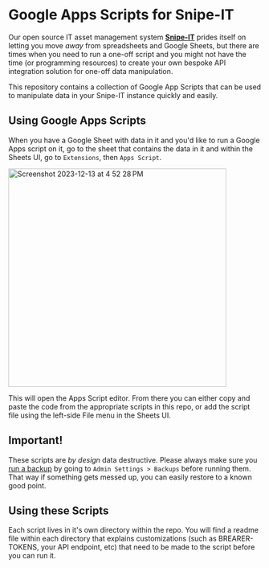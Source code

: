 # Google Apps Scripts for Snipe-IT

Our open source IT asset management system **[Snipe-IT](https://snipeitapp.com)** prides itself on letting you move _away_ from spreadsheets and Google Sheets, but there are times when you need to run a one-off script and you might not have the time (or programming resources) to create your own bespoke API integration solution for one-off data manipulation. 

This repository contains a collection of Google App Scripts that can be used to manipulate data in your Snipe-IT instance quickly and easily.

## Using Google Apps Scripts

When you have a Google Sheet with data in it and you'd like to run a Google Apps script on it, go to the sheet that contains the data in it and within the Sheets UI, go to  `Extensions`, then `Apps Script`. 

<img width="434" alt="Screenshot 2023-12-13 at 4 52 28 PM" src="https://github.com/grokability/google-apps-scripts-for-snipe-it/assets/197404/38737920-aca3-4879-b68e-47ad97f5592a">


This will open the Apps Script editor. From there you can either copy and paste the code from the appropriate scripts in this repo, or add the script file using the left-side File menu in the Sheets UI.

## Important!

These scripts are *by design* data destructive. Please always make sure you [run a backup](https://snipe-it.readme.io/docs/backups) by going to `Admin Settings > Backups` before running them. That way if something gets messed up, you can easily restore to a known good point.

## Using these Scripts

Each script lives in it's own directory within the repo. You will find a readme file within each directory that explains customizations (such as BREARER-TOKENS, your API endpoint, etc) that need to be made to the script before you can run it.
